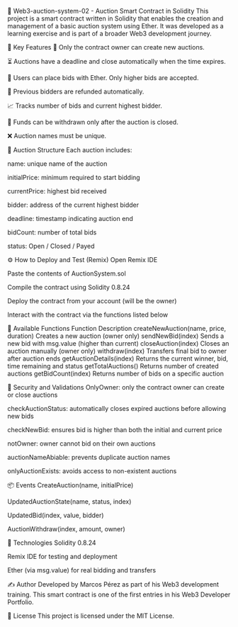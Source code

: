 🛒 Web3-auction-system-02 - Auction Smart Contract in Solidity
This project is a smart contract written in Solidity that enables the creation and management of a basic auction system using Ether. It was developed as a learning exercise and is part of a broader Web3 development journey.

🚀 Key Features
👑 Only the contract owner can create new auctions.

⏳ Auctions have a deadline and close automatically when the time expires.

💸 Users can place bids with Ether. Only higher bids are accepted.

🔁 Previous bidders are refunded automatically.

📈 Tracks number of bids and current highest bidder.

🔐 Funds can be withdrawn only after the auction is closed.

❌ Auction names must be unique.

🧠 Auction Structure
Each auction includes:

name: unique name of the auction

initialPrice: minimum required to start bidding

currentPrice: highest bid received

bidder: address of the current highest bidder

deadline: timestamp indicating auction end

bidCount: number of total bids

status: Open / Closed / Payed

⚙️ How to Deploy and Test (Remix)
Open Remix IDE

Paste the contents of AuctionSystem.sol

Compile the contract using Solidity 0.8.24

Deploy the contract from your account (will be the owner)

Interact with the contract via the functions listed below

🔘 Available Functions
Function	Description
createNewAuction(name, price, duration)	Creates a new auction (owner only)
sendNewBid(index)	Sends a new bid with msg.value (higher than current)
closeAuction(index)	Closes an auction manually (owner only)
withdraw(index)	Transfers final bid to owner after auction ends
getAuctionDetails(index)	Returns the current winner, bid, time remaining and status
getTotalAuctions()	Returns number of created auctions
getBidCount(index)	Returns number of bids on a specific auction

🔐 Security and Validations
OnlyOwner: only the contract owner can create or close auctions

checkAuctionStatus: automatically closes expired auctions before allowing new bids

checkNewBid: ensures bid is higher than both the initial and current price

notOwner: owner cannot bid on their own auctions

auctionNameAbiable: prevents duplicate auction names

onlyAuctionExists: avoids access to non-existent auctions

📦 Events
CreateAuction(name, initialPrice)

UpdatedAuctionState(name, status, index)

UpdatedBid(index, value, bidder)

AuctionWithdraw(index, amount, owner)

🧱 Technologies
Solidity 0.8.24

Remix IDE for testing and deployment

Ether (via msg.value) for real bidding and transfers

✍️ Author
Developed by Marcos Pérez as part of his Web3 development training.
This smart contract is one of the first entries in his Web3 Developer Portfolio.

📜 License
This project is licensed under the MIT License.
